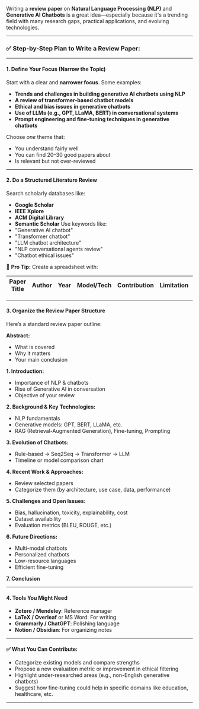 Writing a **review paper** on **Natural Language Processing (NLP)** and **Generative AI Chatbots** is a great idea—especially because it's a trending field with many research gaps, practical applications, and evolving technologies.

---

### ✅ Step-by-Step Plan to Write a Review Paper:

---

#### **1. Define Your Focus (Narrow the Topic)**

Start with a clear and **narrower focus**. Some examples:

- **Trends and challenges in building generative AI chatbots using NLP**
- **A review of transformer-based chatbot models**
- **Ethical and bias issues in generative chatbots**
- **Use of LLMs (e.g., GPT, LLaMA, BERT) in conversational systems**
- **Prompt engineering and fine-tuning techniques in generative chatbots**

Choose _one_ theme that:

- You understand fairly well
- You can find 20–30 good papers about
- Is relevant but not over-reviewed

---

#### **2. Do a Structured Literature Review**

Search scholarly databases like:

- **Google Scholar**
- **IEEE Xplore**
- **ACM Digital Library**
- **Semantic Scholar**
  Use keywords like:
- "Generative AI chatbot"
- "Transformer chatbot"
- "LLM chatbot architecture"
- "NLP conversational agents review"
- "Chatbot ethical issues"

📌 **Pro Tip:** Create a spreadsheet with:

| Paper Title | Author | Year | Model/Tech | Contribution | Limitation | Notes |
| ----------- | ------ | ---- | ---------- | ------------ | ---------- | ----- |

---

#### **3. Organize the Review Paper Structure**

Here’s a standard review paper outline:

**Abstract:**

- What is covered
- Why it matters
- Your main conclusion

**1. Introduction:**

- Importance of NLP & chatbots
- Rise of Generative AI in conversation
- Objective of your review

**2. Background & Key Technologies:**

- NLP fundamentals
- Generative models: GPT, BERT, LLaMA, etc.
- RAG (Retrieval-Augmented Generation), Fine-tuning, Prompting

**3. Evolution of Chatbots:**

- Rule-based → Seq2Seq → Transformer → LLM
- Timeline or model comparison chart

**4. Recent Work & Approaches:**

- Review selected papers
- Categorize them (by architecture, use case, data, performance)

**5. Challenges and Open Issues:**

- Bias, hallucination, toxicity, explainability, cost
- Dataset availability
- Evaluation metrics (BLEU, ROUGE, etc.)

**6. Future Directions:**

- Multi-modal chatbots
- Personalized chatbots
- Low-resource languages
- Efficient fine-tuning

**7. Conclusion**

---

#### **4. Tools You Might Need**

- **Zotero / Mendeley**: Reference manager
- **LaTeX / Overleaf** or MS Word: For writing
- **Grammarly / ChatGPT**: Polishing language
- **Notion / Obsidian**: For organizing notes

---

#### ✅ What You Can Contribute:

- Categorize existing models and compare strengths
- Propose a new evaluation metric or improvement in ethical filtering
- Highlight under-researched areas (e.g., non-English generative chatbots)
- Suggest how fine-tuning could help in specific domains like education, healthcare, etc.

---
